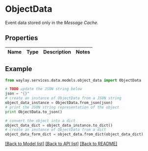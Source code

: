 # ObjectData

Event data stored only in the _Message Cache_.

## Properties

Name | Type | Description | Notes
------------ | ------------- | ------------- | -------------

## Example

```python
from waylay.services.data.models.object_data import ObjectData

# TODO update the JSON string below
json = "{}"
# create an instance of ObjectData from a JSON string
object_data_instance = ObjectData.from_json(json)
# print the JSON string representation of the object
print ObjectData.to_json()

# convert the object into a dict
object_data_dict = object_data_instance.to_dict()
# create an instance of ObjectData from a dict
object_data_form_dict = object_data.from_dict(object_data_dict)
```
[[Back to Model list]](../README.md#documentation-for-models) [[Back to API list]](../README.md#documentation-for-api-endpoints) [[Back to README]](../README.md)


